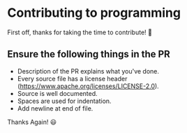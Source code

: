# Contributing to programming

First off, thanks for taking the time to contribute! 🎉

## Ensure the following things in the PR

* Description of the PR explains what you've done.
* Every source file has a license header (https://www.apache.org/licenses/LICENSE-2.0). 
* Source is well documented.
* Spaces are used for indentation.
* Add newline at end of file.

Thanks Again! 😃
